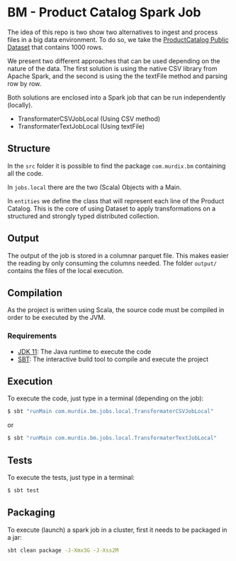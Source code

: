# BM - Product Catalog Spark Job

The idea of this repo is two show two alternatives to ingest and process files in a big data environment. To do so, 
we take the [ProductCatalog Public Dataset](https://backmarket-data-jobs.s3-eu-west-1.amazonaws.com/data/product_catalog.csv) 
that contains 1000 rows.

We present two different approaches that can be used depending on the nature of the data. The first solution is using 
the native CSV library from Apache Spark, and the second is using the the textFile method and parsing row by row.

Both solutions are enclosed into a Spark job that can be run independently (locally).

- TransformaterCSVJobLocal (Using CSV method)
- TransformaterTextJobLocal (Using textFile)

## Structure
In the `src` folder it is possible to find the package `com.murdix.bm` containing all the code. 

In `jobs.local` there are the two (Scala) Objects with a Main.

In `entities` we define the class that will represent each line of the Product Catalog. This is the core of using
Dataset to apply transformations on a structured and strongly typed distributed collection.

## Output
The output of the job is stored in a columnar parquet file. This makes easier the reading by only consuming the columns needed.
The folder `output/` contains the files of the local execution.  

## Compilation
As the project is written using Scala, the source code must be compiled in order to be executed by the JVM.

### Requirements
- [JDK 11](https://adoptopenjdk.net/): The Java runtime to execute the code 
- [SBT](https://www.scala-sbt.org/download.html): The interactive build tool to compile and execute the project

## Execution
To execute the code, just type in a terminal (depending on the job):
```bash
$ sbt "runMain com.murdix.bm.jobs.local.TransformaterCSVJobLocal"
```
or 

```bash
$ sbt "runMain com.murdix.bm.jobs.local.TransformaterTextJobLocal"
```

## Tests
To execute the tests, just type in a terminal:
```bash
$ sbt test
```

## Packaging
To execute (launch) a spark job in a cluster, first it needs to be packaged in a jar:
```bash
sbt clean package -J-Xmx3G -J-Xss2M
```
